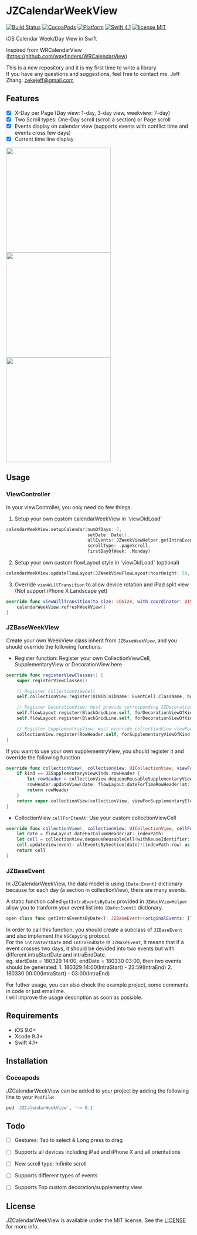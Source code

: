 # JZCalendarWeekView

[![Build Status](https://travis-ci.org/zjfjack/JZCalendarWeekView.svg?branch=master)](https://travis-ci.org/zjfjack/JZCalendarWeekView)
[![CocoaPods](https://img.shields.io/cocoapods/v/JZCalendarWeekView.svg)](https://cocoapods.org/pods/JZCalendarWeekView)
[![Platform](https://img.shields.io/cocoapods/p/JZCalendarWeekView.svg?style=flat)](https://github.com/zjfjack/JZCalendarWeekView)
[![Swift 4.1](https://img.shields.io/badge/Swift-4.1-orange.svg?style=flat)](https://developer.apple.com/swift/)
[![license MIT](https://img.shields.io/cocoapods/l/JZCalendarWeekView.svg)](http://opensource.org/licenses/MIT)

iOS Calendar Week/Day View in Swift

Inspired from WRCalendarView (https://github.com/wayfinders/WRCalendarView)

This is a new repository and it is my first time to write a library. <br />
If you have any questions and suggestions, feel free to contact me. Jeff Zhang: zekejeff@gmail.com

## Features

- [x] X-Day per Page (Day view: 1-day, 3-day view, weekview: 7-day)
- [x] Two Scroll types: One-Day scroll (scroll a section) or Page scroll
- [x] Events display on calendar view (supports events with conflict time and events cross few days)
- [x] Current time line display

<img src="https://raw.githubusercontent.com/zjfjack/JZCalendarWeekView/master/Screenshots/numOfDays.gif" width="285"/> <img src="https://raw.githubusercontent.com/zjfjack/JZCalendarWeekView/master/Screenshots/scrollType-page.gif" width="285"/> <img src="https://raw.githubusercontent.com/zjfjack/JZCalendarWeekView/master/Screenshots/scrollType-section.gif" width="285"/>

## Usage

### ViewController

In your viewController, you only need do few things.

1. Setup your own custom calendarWeekView in 'viewDidLoad'
```swift
calendarWeekView.setupCalendar(numOfDays: 7,
                               setDate: Date(),
                               allEvents: JZWeekViewHelper.getIntraEventsByDate(originalEvents: events),
                               scrollType: .pageScroll,
                               firstDayOfWeek: .Monday)
```
2. Setup your own custom flowLayout style in 'viewDidLoad' (optional)
```swift
calendarWeekView.updateFlowLayout(JZWeekViewFlowLayout(hourHeight: 50, rowHeaderWidth: 50, columnHeaderHeight: 50, hourGridDivision: JZHourGridDivision.noneDiv))
```

3. Override `viewWillTransition` to allow device rotation and iPad split view (Not support iPhone X Landscape yet)
```swift
override func viewWillTransition(to size: CGSize, with coordinator: UIViewControllerTransitionCoordinator) {
    calendarWeekView.refreshWeekView()
}
```

### JZBaseWeekView

Create your own WeekView class inherit from `JZBaseWeekView`, and you should override the following functions.

- Register function: Register your own CollectionViewCell, SupplementaryView or  DecorationView here

```swift
override func registerViewClasses() {
    super.registerViewClasses()

    // Register CollectionViewCell
    self.collectionView.register(UINib(nibName: EventCell.className, bundle: nil), forCellWithReuseIdentifier: EventCell.className)

    // Register DecorationView: must provide corresponding JZDecorationViewKinds
    self.flowLayout.register(BlackGridLine.self, forDecorationViewOfKind: JZDecorationViewKinds.verticalGridline)
    self.flowLayout.register(BlackGridLine.self, forDecorationViewOfKind: JZDecorationViewKinds.horizontalGridline)

    // Register SupplementrayView: must override collectionView viewForSupplementaryElementOfKind
    collectionView.register(RowHeader.self, forSupplementaryViewOfKind: JZSupplementaryViewKinds.rowHeader, withReuseIdentifier: "RowHeader")
}
```
If you want to use your own supplementryView, you should register it and override the following function

```swift
override func collectionView(_ collectionView: UICollectionView, viewForSupplementaryElementOfKind kind: String, at indexPath: IndexPath) -> UICollectionReusableView {
    if kind == JZSupplementaryViewKinds.rowHeader {
        let rowHeader = collectionView.dequeueReusableSupplementaryView(ofKind: kind, withReuseIdentifier: HourRowHeader.className, for: indexPath) as! HourRowHeader
        rowHeader.updateView(date: flowLayout.dateForTimeRowHeader(at: indexPath))
        return rowHeader
    }
    return super.collectionView(collectionView, viewForSupplementaryElementOfKind: kind, at: indexPath)
}
```
- CollectionView `cellForItemAt`: Use your custom collectionViewCell

```swift
override func collectionView(_ collectionView: UICollectionView, cellForItemAt indexPath: IndexPath) -> UICollectionViewCell {
    let date = flowLayout.dateForColumnHeader(at: indexPath)
    let cell = collectionView.dequeueReusableCell(withReuseIdentifier: EventCell.className, for: indexPath) as! EventCell
    cell.updateView(event: allEventsBySection[date]![indexPath.row] as! Event)
    return cell
}
```

### JZBaseEvent

In JZCalendarWeekView, the data model is using `[Date:Event]` dictionary because for each day (a section in collectionView), there are many events.<br />

A static function called `getIntraEventsByDate` provided in `JZWeekViewHelper` allow you to tranform your event list into `[Date:Event]` dictionary.
```swift 
open class func getIntraEventsByDate<T: JZBaseEvent>(originalEvents: [T]) -> [Date: [T]]
```
In order to call this function, you should create a subclass of `JZBaseEvent` and also implement the `NSCopying` protocol. <br />
For the `intraStartDate` and `intraEndDate` in `JZBaseEvent`, it means that if a event crosses two days, it should be devided into two events but with different intraStartDate and intraEndDate. <br />
eg. startDate = 180329 14:00, endDate = 180330 03:00, then two events should be generated: 1. 180329 14:00(IntraStart) - 23:59(IntraEnd) 2. 180330 00:00(IntraStart) - 03:00(IntraEnd)


For futher usage, you can also check the example project, some comments in code or just email me.<br />
I will improve the usage description as soon as possible.

## Requirements

- iOS 9.0+
- Xcode 9.3+
- Swift 4.1+

## Installation

### Cocoapods
JZCalendarWeekView can be added to your project by adding the following line to your `Podfile`:

```ruby
pod 'JZCalendarWeekView', '~> 0.1'
```

## Todo

- [ ] Gestures: Tap to select & Long press to drag
- [ ] Supports all devices including iPad and iPhone X and all orientations
- [ ] New scroll type: Infinite scroll
- [ ] Supports different types of events
- [ ] Supports Top custom decoration/supplementry view


## License

JZCalendarWeekView is available under the MIT license. See the [LICENSE](https://github.com/zjfjack/JZCalendarWeekView/blob/master/LICENSE)  for more info.



